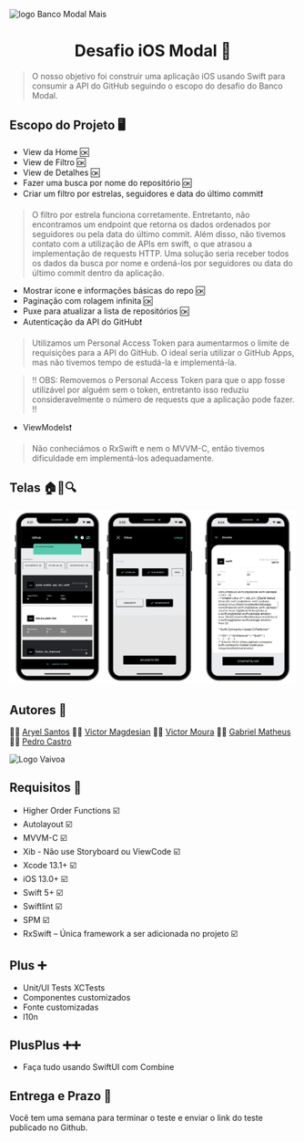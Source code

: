 
![logo Banco Modal Mais](logomodalmais.png)

<h1 align="center">Desafio iOS Modal 🍎</h1>

  > O nosso objetivo foi construir uma aplicação iOS usando Swift para consumir a API do GitHub seguindo o escopo do desafio do Banco Modal.

## Escopo do Projeto 🖥️
-   View da Home 🆗
-   View de Filtro 🆗
-   View de Detalhes 🆗
-   Fazer uma busca por nome do repositório 🆗  
-   Criar um filtro por estrelas, seguidores e data do último commit❗
> O filtro por estrela funciona corretamente. Entretanto, não encontramos um endpoint que retorna os dados ordenados por seguidores ou pela data do último commit. Além disso, não tivemos contato com a utilização de APIs em swift, o que atrasou a implementação de requests HTTP. Uma solução seria receber todos os dados da busca por nome e ordená-los por seguidores ou data do último commit dentro da aplicação.
-   Mostrar ícone e informações básicas do repo 🆗
-   Paginação com rolagem infinita 🆗
-   Puxe para atualizar a lista de repositórios 🆗
-  Autenticação da API do GitHub❗
> Utilizamos um Personal Access Token para aumentarmos o limite de requisições para a API do GitHub. O ideal seria utilizar o GitHub Apps, mas não tivemos tempo de estudá-la e implementá-la.

> ‼️ OBS: Removemos o Personal Access Token para que o app fosse utilizável por alguém sem o token, entretanto isso reduziu consideravelmente o número de requests que a aplicação pode fazer. ‼️
-  ViewModels❗
> Não conheciámos o RxSwift e nem o MVVM-C, então tivemos dificuldade em implementá-los adequadamente.

## Telas  🏠🔖🔍
![telas](telas.png)


## Autores 🚀

👨‍🚀 [Aryel Santos](https://github.com/aryelsander)     👨‍🚀 [Victor Magdesian](https://github.com/victormagdesian)     👨‍🚀 [Victor Moura](https://github.com/vitutiv)     👨‍🚀 [Gabriel Matheus](https://github.com/gabrielrom)     👨‍🚀 [Pedro Castro](https://github.com/pedrogaldiano)

![Logo Vaivoa](logovaivoa.png)



## Requisitos 🧾

- Higher Order Functions ☑️
- Autolayout ☑️
- MVVM-C ☑️
- Xib - Não use Storyboard ou ViewCode ☑️
- Xcode 13.1+ ☑️
- iOS 13.0+ ☑️
- Swift 5+ ☑️
- Swiftlint ☑️
- SPM ☑️
- RxSwift – Única framework a ser adicionada no projeto ☑️

## Plus ➕

- Unit/UI Tests XCTests
- Componentes customizados
- Fonte customizadas
- l10n

## PlusPlus ➕➕

- Faça tudo usando SwiftUI com Combine

## Entrega e Prazo 📅

Você tem uma semana para terminar o teste e enviar o link do teste publicado no Github.
